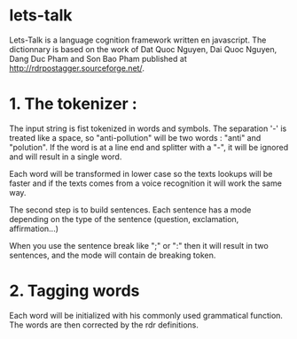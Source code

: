 # lets-talk

Lets-Talk is a language cognition framework written en javascript. The dictionnary is based on the work of 
Dat Quoc Nguyen, Dai Quoc Nguyen, Dang Duc Pham and Son Bao Pham published at http://rdrpostagger.sourceforge.net/.

# 1. The tokenizer :

The input string is fist tokenized in words and symbols. The separation '-' is treated like a space, so "anti-pollution" will 
be two words : "anti" and "polution". If the word is at a line end and splitter with a "-", it will be ignored and will result in
a single word.

Each word will be transformed in lower case so the texts lookups will be faster and if the texts comes from a voice recognition 
it will work the same way.

The second step is to build sentences. Each sentence has a mode depending on the type of the sentence 
(question, exclamation, affirmation...)

When you use the sentence break like ";" or ":" then it will result in two sentences, and the mode will contain de breaking token.

# 2. Tagging words

Each word will be initialized with his commonly used grammatical function. The words are then corrected by the rdr definitions.